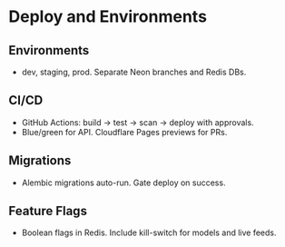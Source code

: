 # Deploy and Environments

## Environments
- dev, staging, prod. Separate Neon branches and Redis DBs.

## CI/CD
- GitHub Actions: build → test → scan → deploy with approvals.
- Blue/green for API. Cloudflare Pages previews for PRs.

## Migrations
- Alembic migrations auto-run. Gate deploy on success.

## Feature Flags
- Boolean flags in Redis. Include kill-switch for models and live feeds.

